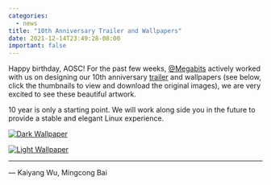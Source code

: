 ```yaml
---
categories:
  - news
title: "10th Anniversary Trailer and Wallpapers"
date: 2021-12-14T23:49:28-08:00
important: false
---
```


Happy birthday, AOSC! For the past few weeks, [@Megabits](https://megabits.xyz/) actively worked with us on designing our 10th anniversary [trailer](https://www.youtube.com/watch?v=4oD7kVIjCyw) and wallpapers (see below, click the thumbnails to view and download the original images), we are very excited to see these beautiful artwork.

10 year is only a starting point. We will work along side you in the future to provide a stable and elegant Linux experience.

[![Dark Wallpaper](/assets/gallery/thumbs/aosc10-dark.png.jpg)](/assets/gallery/aosc10-dark.png)

[![Light Wallpaper](/assets/gallery/thumbs/aosc10-light.png.jpg)](/assets/gallery/aosc10-light.png)

---

— Kaiyang Wu, Mingcong Bai
